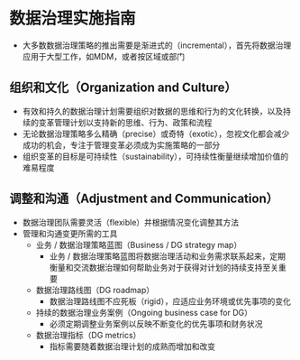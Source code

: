 # **数据治理实施指南**

- 大多数数据治理策略的推出需要是渐进式的（incremental），首先将数据治理应用于大型工作，如MDM，或者按区域或部门

## 组织和文化（Organization and Culture）

- 有效和持久的数据治理计划需要组织对数据的思维和行为的文化转换，以及持续的变革管理计划以支持新的思维、行为、政策和流程
- 无论数据治理策略多么精确（precise）或奇特（exotic），忽视文化都会减少成功的机会，专注于管理变革必须成为实施策略的一部分
- 组织变革的目标是可持续性（sustainability），可持续性衡量继续增加价值的难易程度

## 调整和沟通（Adjustment and Communication）

- 数据治理团队需要灵活（flexible）并根据情况变化调整其方法
- 管理和沟通变更所需的工具
  - 业务 / 数据治理策略蓝图（Business / DG strategy map）
    - 业务 / 数据治理策略蓝图将数据治理活动和业务需求联系起来，定期衡量和交流数据治理如何帮助业务对于获得对计划的持续支持至关重要
  - 数据治理路线图（DG roadmap）
    - 数据治理路线图不应死板（rigid），应适应业务环境或优先事项的变化
  - 持续的数据治理业务案例（Ongoing business case for DG）
    - 必须定期调整业务案例以反映不断变化的优先事项和财务状况
  - 数据治理指标（DG metrics）
    - 指标需要随着数据治理计划的成熟而增加和改变